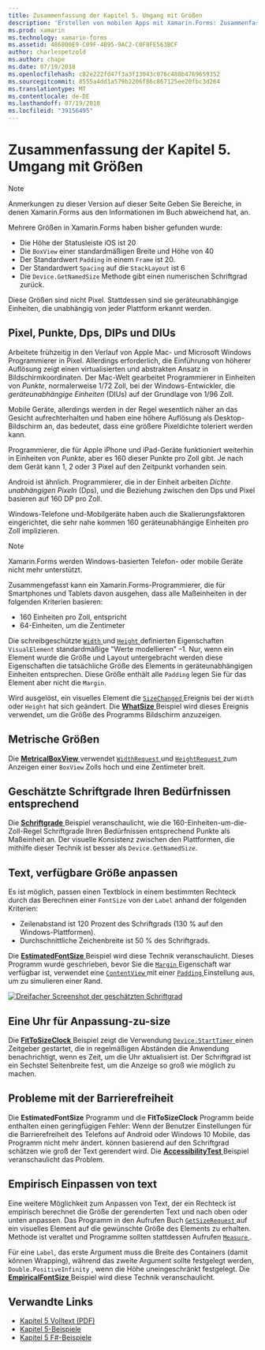 ```yaml
---
title: Zusammenfassung der Kapitel 5. Umgang mit Größen
description: 'Erstellen von mobilen Apps mit Xamarin.Forms: Zusammenfassung der Kapitel 5. Umgang mit Größen'
ms.prod: xamarin
ms.technology: xamarin-forms
ms.assetid: 486800E9-C09F-4B95-9AC2-C0F8FE563BCF
author: charlespetzold
ms.author: chape
ms.date: 07/19/2018
ms.openlocfilehash: c82e222fd47f3a3f13043c076c488b4769659352
ms.sourcegitcommit: 8555a4dd1a579b2206f86c867125ee20fbc3d264
ms.translationtype: MT
ms.contentlocale: de-DE
ms.lasthandoff: 07/19/2018
ms.locfileid: "39156495"
---
```

# <a name="summary-of-chapter-5-dealing-with-sizes"></a>Zusammenfassung der Kapitel 5. Umgang mit Größen

> [!NOTE] 
> Anmerkungen zu dieser Version auf dieser Seite Geben Sie Bereiche, in denen Xamarin.Forms aus den Informationen im Buch abweichend hat, an.

Mehrere Größen in Xamarin.Forms haben bisher gefunden wurde:

- Die Höhe der Statusleiste iOS ist 20
- Die `BoxView` einer standardmäßigen Breite und Höhe von 40
- Der Standardwert `Padding` in einem `Frame` ist 20.
- Der Standardwert `Spacing` auf die `StackLayout` ist 6
- Die `Device.GetNamedSize` Methode gibt einen numerischen Schriftgrad zurück.

Diese Größen sind nicht Pixel. Stattdessen sind sie geräteunabhängige Einheiten, die unabhängig von jeder Plattform erkannt werden.

## <a name="pixels-points-dps-dips-and-dius"></a>Pixel, Punkte, Dps, DIPs und DIUs

Arbeitete frühzeitig in den Verlauf von Apple Mac- und Microsoft Windows Programmierer in Pixel. Allerdings erforderlich, die Einführung von höherer Auflösung zeigt einen virtualisierten und abstrakten Ansatz in Bildschirmkoordinaten. Der Mac-Welt gearbeitet Programmierer in Einheiten von *Punkte*, normalerweise 1/72 Zoll, bei der Windows-Entwickler, die *geräteunabhängige Einheiten* (DIUs) auf der Grundlage von 1/96 Zoll.

Mobile Geräte, allerdings werden in der Regel wesentlich näher an das Gesicht aufrechterhalten und haben eine höhere Auflösung als Desktop-Bildschirm an, das bedeutet, dass eine größere Pixeldichte toleriert werden kann.

Programmierer, die für Apple iPhone und iPad-Geräte funktioniert weiterhin in Einheiten von *Punkte*, aber es 160 dieser Punkte pro Zoll gibt. Je nach dem Gerät kann 1, 2 oder 3 Pixel auf den Zeitpunkt vorhanden sein.

Android ist ähnlich. Programmierer, die in der Einheit arbeiten *Dichte unabhängigen Pixeln* (Dps), und die Beziehung zwischen den Dps und Pixel basieren auf 160 DP pro Zoll.

Windows-Telefone und-Mobilgeräte haben auch die Skalierungsfaktoren eingerichtet, die sehr nahe kommen 160 geräteunabhängige Einheiten pro Zoll implizieren.

> [!NOTE]
> Xamarin.Forms werden Windows-basierten Telefon- oder mobile Geräte nicht mehr unterstützt.

Zusammengefasst kann ein Xamarin.Forms-Programmierer, die für Smartphones und Tablets davon ausgehen, dass alle Maßeinheiten in der folgenden Kriterien basieren:

- 160 Einheiten pro Zoll, entspricht
- 64-Einheiten, um die Zentimeter

Die schreibgeschützte [ `Width` ](xref:Xamarin.Forms.VisualElement.Width) und [ `Height` ](xref:Xamarin.Forms.VisualElement.Height) definierten Eigenschaften `VisualElement` standardmäßige "Werte modellieren" &ndash;1. Nur, wenn ein Element wurde die Größe und Layout untergebracht werden diese Eigenschaften die tatsächliche Größe des Elements in geräteunabhängigen Einheiten entsprechen. Diese Größe enthält alle `Padding` legen Sie für das Element aber nicht die `Margin`.

Wird ausgelöst, ein visuelles Element die [ `SizeChanged` ](xref:Xamarin.Forms.VisualElement.SizeChanged) Ereignis bei der `Width` oder `Height` hat sich geändert. Die [ **WhatSize** ](https://github.com/xamarin/xamarin-forms-book-samples/tree/master/Chapter05/WhatSize) Beispiel wird dieses Ereignis verwendet, um die Größe des Programms Bildschirm anzuzeigen.

## <a name="metrical-sizes"></a>Metrische Größen

Die [ **MetricalBoxView** ](https://github.com/xamarin/xamarin-forms-book-samples/tree/master/Chapter05/MetricalBoxView) verwendet [ `WidthRequest` ](xref:Xamarin.Forms.VisualElement.WidthRequest) und [ `HeightRequest` ](xref:Xamarin.Forms.VisualElement.HeightRequest) zum Anzeigen einer `BoxView` Zolls hoch und eine Zentimeter breit.

## <a name="estimated-font-sizes"></a>Geschätzte Schriftgrade Ihren Bedürfnissen entsprechend

Die [ **Schriftgrade** ](https://github.com/xamarin/xamarin-forms-book-samples/tree/master/Chapter05/FontSizes) Beispiel veranschaulicht, wie die 160-Einheiten-um-die-Zoll-Regel Schriftgrade Ihren Bedürfnissen entsprechend Punkte als Maßeinheit an. Der visuelle Konsistenz zwischen den Plattformen, die mithilfe dieser Technik ist besser als `Device.GetNamedSize`.

## <a name="fitting-text-to-available-size"></a>Text, verfügbare Größe anpassen

Es ist möglich, passen einen Textblock in einem bestimmten Rechteck durch das Berechnen einer `FontSize` von der `Label` anhand der folgenden Kriterien:

- Zeilenabstand ist 120 Prozent des Schriftgrads (130 % auf den Windows-Plattformen).
- Durchschnittliche Zeichenbreite ist 50 % des Schriftgrads.

Die [ **EstimatedFontSize** ](https://github.com/xamarin/xamarin-forms-book-samples/tree/master/Chapter05/EstimatedFontSize) Beispiel wird diese Technik veranschaulicht. Dieses Programm wurde geschrieben, bevor Sie die [ `Margin` ](xref:Xamarin.Forms.View.Margin) Eigenschaft war verfügbar ist, verwendet eine [ `ContentView` ](xref:Xamarin.Forms.ContentView) mit einer [ `Padding` ](xref:Xamarin.Forms.Layout.Padding) Einstellung aus, um zu simulieren einer Rand.

[![Dreifacher Screenshot der geschätzten Schriftgrad](images/ch05fg07-small.png "Text angepasst wird, um die verfügbare Größe")](images/ch05fg07-large.png#lightbox "Text, die an die verfügbare Größe anpassen")

## <a name="a-fit-to-size-clock"></a>Eine Uhr für Anpassung-zu-size

Die [ **FitToSizeClock** ](https://github.com/xamarin/xamarin-forms-book-samples/tree/master/Chapter05/FitToSizeClock) Beispiel zeigt die Verwendung [ `Device.StartTimer` ](xref:Xamarin.Forms.Device.StartTimer(System.TimeSpan,System.Func{System.Boolean})) einen Zeitgeber gestartet, die in regelmäßigen Abständen die Anwendung benachrichtigt, wenn es Zeit, um die Uhr aktualisiert ist. Der Schriftgrad ist ein Sechstel Seitenbreite fest, um die Anzeige so groß wie möglich zu machen.

## <a name="accessibility-issues"></a>Probleme mit der Barrierefreiheit

Die **EstimatedFontSize** Programm und die **FitToSizeClock** Programm beide enthalten einen geringfügigen Fehler: Wenn der Benutzer Einstellungen für die Barrierefreiheit des Telefons auf Android oder Windows 10 Mobile, das Programm nicht mehr ändert. können basierend auf den Schriftgrad schätzen wie groß der Text gerendert wird. Die [ **AccessibilityTest** ](https://github.com/xamarin/xamarin-forms-book-samples/tree/master/Chapter05/AccessibilityTest) Beispiel veranschaulicht das Problem.

## <a name="empirically-fitting-text"></a>Empirisch Einpassen von text

Eine weitere Möglichkeit zum Anpassen von Text, der ein Rechteck ist empirisch berechnet die Größe der gerenderten Text und nach oben oder unten anpassen. Das Programm in den Aufrufen Buch [ `GetSizeRequest` ](xref:Xamarin.Forms.VisualElement.GetSizeRequest(System.Double,System.Double)) auf ein visuelles Element auf die gewünschte Größe des Elements zu erhalten. Methode ist veraltet und Programme sollten stattdessen Aufrufen [ `Measure` ](xref:Xamarin.Forms.VisualElement.Measure(System.Double,System.Double,Xamarin.Forms.MeasureFlags)).

Für eine `Label`, das erste Argument muss die Breite des Containers (damit können Wrapping), während das zweite Argument sollte festgelegt werden, `Double.PositiveInfinity` , wenn die Höhe uneingeschränkt festgelegt. Die [ **EmpiricalFontSize** ](https://github.com/xamarin/xamarin-forms-book-samples/tree/master/Chapter05/EmpiricalFontSize) Beispiel wird diese Technik veranschaulicht.



## <a name="related-links"></a>Verwandte Links

- [Kapitel 5 Volltext (PDF)](https://download.xamarin.com/developer/xamarin-forms-book/XamarinFormsBook-Ch05-Apr2016.pdf)
- [Kapitel 5-Beispiele](https://github.com/xamarin/xamarin-forms-book-samples/tree/master/Chapter05)
- [Kapitel 5 F#-Beispiele](https://github.com/xamarin/xamarin-forms-book-samples/tree/master/Chapter05/FS)
